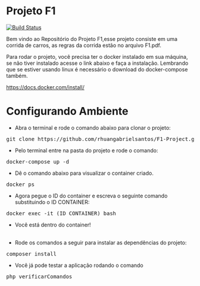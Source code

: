 # Projeto F1

[![Build Status](https://travis-ci.org/rhuangabrielsantos/F1-Project.svg?branch=master)](https://travis-ci.org/rhuangabrielsantos/F1-Project)

Bem vindo ao Repositório do Projeto F1,esse projeto consiste em uma corrida de carros, as regras da corrida estão no arquivo F1.pdf.

Para rodar o projeto, você precisa ter o docker instalado em sua máquina, se não tiver instalado acesse o link abaixo e faça a instalação. Lembrando que se estiver usando linux é necessário o download do docker-compose também. <br>

<a>https://docs.docker.com/install/</a>

# Configurando Ambiente

- Abra o terminal e rode o comando abaixo para clonar o projeto:

<pre>git clone https://github.com/rhuangabrielsantos/F1-Project.git</pre>

- Pelo terminal entre na pasta do projeto e rode o comando:

<pre>docker-compose up -d</pre>

- Dê o comando abaixo para visualizar o container criado.

<pre>docker ps</pre>

- Agora pegue o ID do container e escreva o seguinte comando substituindo o ID CONTAINER: 

<pre>docker exec -it (ID CONTAINER) bash</pre>

- Você está dentro do container! <br><br>

- Rode os comandos a seguir para instalar as dependências do projeto:

<pre>composer install</pre>

- Você já pode testar a aplicação rodando o comando

<pre>php verificarComandos</pre>
